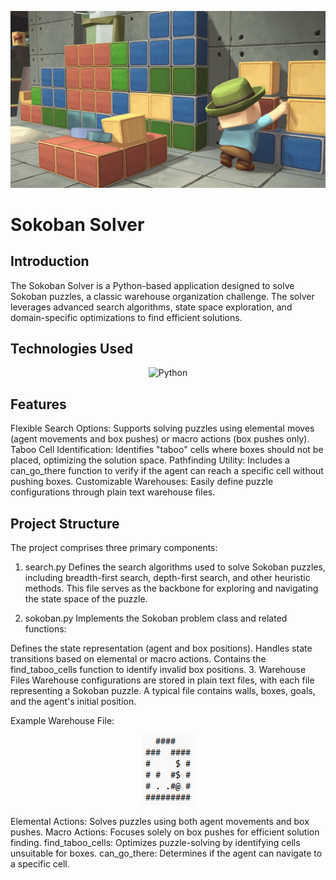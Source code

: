 

<p align="center">
  <img src="assets/img/banner_puzzle.webp"/>
</p>

# Sokoban Solver

## Introduction
The Sokoban Solver is a Python-based application designed to solve Sokoban puzzles, a classic warehouse organization challenge. The solver leverages advanced search algorithms, state space exploration, and domain-specific optimizations to find efficient solutions.

## Technologies Used
<p align="center">
  <img src="https://img.shields.io/badge/Python-3776AB?logo=python&logoColor=white" alt="Python"/>
</p>

## Features
Flexible Search Options: Supports solving puzzles using elemental moves (agent movements and box pushes) or macro actions (box pushes only).
Taboo Cell Identification: Identifies "taboo" cells where boxes should not be placed, optimizing the solution space.
Pathfinding Utility: Includes a can_go_there function to verify if the agent can reach a specific cell without pushing boxes.
Customizable Warehouses: Easily define puzzle configurations through plain text warehouse files.

## Project Structure
The project comprises three primary components:

1. search.py
Defines the search algorithms used to solve Sokoban puzzles, including breadth-first search, depth-first search, and other heuristic methods. This file serves as the backbone for exploring and navigating the state space of the puzzle.

2. sokoban.py
Implements the Sokoban problem class and related functions:

Defines the state representation (agent and box positions).
Handles state transitions based on elemental or macro actions.
Contains the find_taboo_cells function to identify invalid box positions.
3. Warehouse Files
Warehouse configurations are stored in plain text files, with each file representing a Sokoban puzzle. A typical file contains walls, boxes, goals, and the agent's initial position.

Example Warehouse File:

<p align="center">
  <img src="assets/img/warehouse.png">
</p>

Elemental Actions: Solves puzzles using both agent movements and box pushes.
Macro Actions: Focuses solely on box pushes for efficient solution finding.
find_taboo_cells: Optimizes puzzle-solving by identifying cells unsuitable for boxes.
can_go_there: Determines if the agent can navigate to a specific cell.
